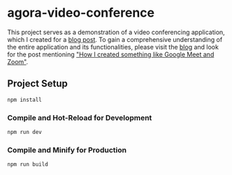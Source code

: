 # agora-video-conference

This project serves as a demonstration of a video conferencing application, which I created for a [blog post](http://blog.eyaadh.net/2023/11/how-i-created-something-like-google.html). To gain a comprehensive understanding of the entire application and its functionalities, please visit the [blog](https://blog.eyaadh.net/) and look for the post mentioning ["How I created something like Google Meet and Zoom"](http://blog.eyaadh.net/2023/11/how-i-created-something-like-google.html).

## Project Setup

```sh
npm install
```

### Compile and Hot-Reload for Development

```sh
npm run dev
```

### Compile and Minify for Production

```sh
npm run build
```
